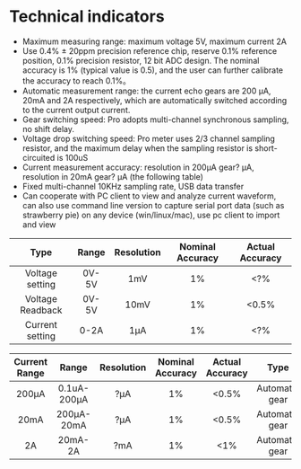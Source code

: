 # Technical indicators

- Maximum measuring range: maximum voltage 5V, maximum current 2A
- Use 0.4% ± 20ppm precision reference chip, reserve 0.1% reference position, 0.1% precision resistor, 12 bit ADC design. The nominal accuracy is 1% (typical value is 0.5), and the user can further calibrate the accuracy to reach 0.1%。
- Automatic measurement range: the current echo gears are 200 μA, 20mA and 2A respectively, which are automatically switched according to the current output current.
- Gear switching speed: Pro adopts multi-channel synchronous sampling, no shift delay.
- Voltage drop switching speed: Pro meter uses 2/3 channel sampling resistor, and the maximum delay when the sampling resistor is short-circuited is 100uS
- Current measurement accuracy: resolution in 200μA gear? μA, resolution in 20mA gear? μA (the following table)
- Fixed multi-channel 10KHz sampling rate, USB data transfer
- Can cooperate with PC client to view and analyze current waveform, can also use command line version to capture serial port data (such as strawberry pie) on any device (win/linux/mac), use pc client to import and view

|   Type | Range | Resolution | Nominal Accuracy | Actual Accuracy |
| :------: | :---: | :----: | :------: | :------: |
| Voltage setting | 0V-5V |  1mV   |    1%    |   <?%    |
| Voltage Readback | 0V-5V |  10mV  |    1%    |  <0.5%   |
| Current setting | 0-2A  |  1μA   |    1%    |   <?%    |

| Current Range | Range | Resolution | Nominal Accuracy | Actual Accuracy | Type   |
| :------: | :---------: | :----: | :------: | :------: | :------: |
|  200μA   | 0.1uA-200μA |  ?μA   |    1%    |  <0.5%   | Automatic gear |
|   20mA   | 200μA-20mA  |  ?μA   |    1%    |  <0.5%   | Automatic gear |
|    2A    |   20mA-2A   |  ?mA   |    1%    |   <1%    | Automatic gear |

<script>
if (navigator.language.indexOf("CN") < 0 && confirm ("Are you want to switch to English version of this page?")) {
    window.location.href = "tech-en.html";
}
</script>
